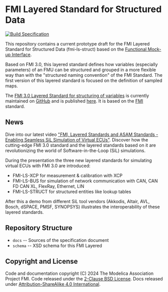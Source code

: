 # FMI Layered Standard for Structured Data
[![Build Specification](https://github.com/modelica/fmi-ls-struct/actions/workflows/build-ls-struct.yml/badge.svg)](https://github.com/modelica/fmi-ls-struct/actions/workflows/build-ls-struct.yml)

This repository contains a current prototype draft for the FMI Layered Standard for Structured Data (fmi-ls-struct) based on the [Functional Mock-up Interface][FMI].

Based on FMI 3.0, this layered standard defines how variables (especially parameters) of an FMU can be structured and grouped in a more flexible way than with the "structured naming convention" of the FMI Standard. The first version of this layered standard is focused on the definition of sampled maps.

The [FMI 3.0 Layered Standard for structuring of variables][spec] is currently maintained on [GitHub][githubspec] and is published [here][spec]. It is
based on the [FMI][] standard.

## News

Dive into our latest video ["FMI, Layered Standards and ASAM Standards - Enabling Seamless SiL Simulation of Virtual ECUs"](https://www.youtube.com/watch?v=KzzKRa3jORs).
Discover how the cutting-edge FMI 3.0 standard and the layered standards based on it are revolutionizing the world of Software-in-the-Loop (SiL) simulations.

During the presentation the three new layered standards for simulating virtual ECUs with FMI 3.0 are introduced:

- FMI-LS-XCP for measurement & calibration with XCP
- FMI-LS-BUS for simulation of network communication with CAN, CAN FD CAN XL, FlexRay, Ethernet, LIN
- FMI-LS-STRUCT for structured entities like lookup tables

After this a demo from different SiL tool vendors (Akkodis, Altair, AVL, Bosch, dSPACE, PMSF, SYNOPSYS) illustrates the interoperability of these layered standards.

## Repository Structure

- `docs` -- Sources of the specification document
- `schema` -- XSD schema for this FMI Layered

## Copyright and License

Code and documentation copyright (C) 2024 The Modelica Association Project FMI.
Code released under the [2-Clause BSD License].
Docs released under [Attribution-ShareAlike 4.0 International].

[FMI]: https://fmi-standard.org/
[githubspec]: docs/index.adoc
[spec]: https://modelica.github.io/fmi-ls-struct/main/
[2-Clause BSD License]: https://opensource.org/licenses/BSD-2-Clause
[Attribution-ShareAlike 4.0 International]: https://creativecommons.org/licenses/by-sa/4.0/
